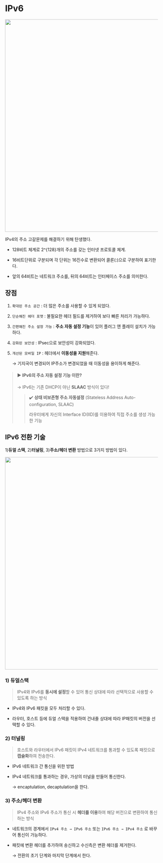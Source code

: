 # IPv6

<p>
  <img src="https://github.com/triflingness/CSnCT-Study/blob/7b62f35c2ecf7317763fc1f23de909676a359850/Network/imgs/IPv6_address_format.png" width="700">
</p>

IPv4의 주소 고갈문제를 해결하기 위해 탄생했다.

- 128비트 체계로 2^{128}개의 주소를 갖는 인터넷 프로토콜 체계.

- 16비트단위로 구분되며 각 단위는 16진수로 변환되어 콜론(:)으로 구분하여 표기한다.

- 앞의 64비트는 네트워크 주소를, 뒤의 64비트는 인터페이스 주소를 의미한다.

## 장점

1. `확대된 주소 공간` : 더 많은 주소를 사용할 수 있게 되었다.
2. `단순해진 헤더 포맷` : 불필요한 헤더 필드를 제거하여 보다 빠른 처리가 가능하다.
3. `간편해진 주소 설정 가능` : **주소 자동 설정 기능**이 있어 플러그 앤 플레이 설치가 가능하다.
4. `강화된 보안성` : IPsec으로 보안성이 강화되었다.
5. `개선된 모바일 IP` : 헤더에서 **이동성을 지원**해준다.
    
    → 기지국이 변경되어 IP주소가 변경되었을 때 이동성을 용이하게 해준다.
    

> #### ▶️ IPv6의 주소 자동 설정 기능 이란?
>   → IPv6는 기존 DHCP이 아닌 **SLAAC** 방식이 있다!
>   
>> ✔️ **상태 비보존형 주소 자동설정** (Stateless Address Auto-configuration, SLAAC)
>>
>>  라우터에게  자신의 Interface ID(IID)를 이용하여 직접 주소를 생성 가능한 기능


## IPv6 전환 기술

1)**듀얼 스택**, 2)**터널링**, 3)**주소/헤더 변환** 방법으로 3가지 방법이 있다.

<p>
  <img src="https://github.com/triflingness/CSnCT-Study/blob/7b62f35c2ecf7317763fc1f23de909676a359850/Network/imgs/IPv6_traslation.png" width="700">
</p>

### 1) 듀얼스택

> IPv4와 IPv6를 **동시에 설정**할 수 있어 통신 상대에 따라 선택적으로 사용할 수 있도록 하는 방식

- IPv4와 IPv6 패킷을 모두 처리할 수 있다.

- 라우터, 호스트 등에 듀얼 스택을 적용하여 건내줄 상대에 따라 IP패킷의 버전을 선택할 수 있다.

### 2) 터널링

> 호스트와 라우터에서 IPv6 패킷이 IPv4 네트워크를 통과할 수 있도록 패킷으로 **캡슐화**하여 전송한다.

- IPv6 네트워크 간 통신을 위한 방법

- IPv4 네트워크를 통과하는 경우, 가상의 터널을 만들어 통신한다.
    
    → encaptulation, decaptulation을 한다.
    

### 3) 주소/헤더 변환

> IPv4 주소와 IPv6 주소가 통신 시 **헤더를 이용**하여 해당 버전으로 변환하여 통신하는 방식

- 네트워크의 경계에서 `IPv4 주소 → IPv6 주소` 또는 `IPv6 주소 → IPv4 주소` 로 바꾸어 통신이 가능하다.

- 패킷에 변환 헤더를 추가하여 송신하고 수신측은 변환 헤더를 제거한다.
    
    → 전환의 초기 단계와 마지막 단계에서 한다.
